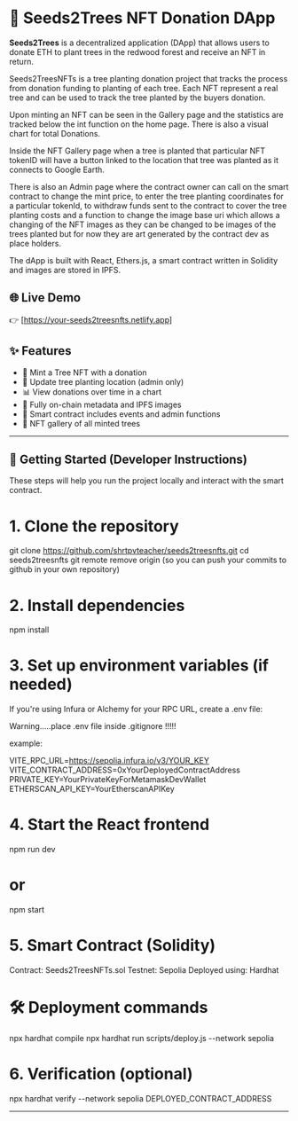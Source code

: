 

# 🌱 Seeds2Trees NFT Donation DApp

**Seeds2Trees** is a decentralized application (DApp) that allows users to donate ETH to plant trees in the redwood forest and receive an NFT in return.  

Seeds2TreesNFTs is a tree planting donation project that tracks the process from donation funding to planting of each tree.  Each NFT represent a real tree and can be used to track the tree planted by the buyers donation. 

Upon minting an NFT can be seen in the Gallery page and the statistics are tracked below the int function on the home page.  There is also a visual chart for total Donations.

Inside the NFT Gallery page when a tree is planted that particular NFT tokenID will have a button linked to the location that tree was planted as it connects to Google Earth.

There is also an Admin page where the contract owner can call on the smart contract to change the mint price, to enter the tree planting coordinates for a particular tokenId, to withdraw funds sent to the contract to cover the tree planting costs and a function to change the image base uri which allows a changing of the NFT images as they can be changed to be images of the trees planted but for now they are art generated by the contract dev as place holders.

The dApp is built with React, Ethers.js, a smart contract written in Solidity and images are stored in IPFS.

## 🌐 Live Demo

👉 [https://your-seeds2treesnfts.netlify.app]

## ✨ Features

- 🌲 Mint a Tree NFT with a donation
- 📍 Update tree planting location (admin only)
- 📊 View donations over time in a chart
- 📁 Fully on-chain metadata and IPFS images
- 🧠 Smart contract includes events and admin functions
- 📸 NFT gallery of all minted trees

---

## 🚀 Getting Started (Developer Instructions)

These steps will help you run the project locally and interact with the smart contract.

# 1. Clone the repository


git clone https://github.com/shrtpvteacher/seeds2treesnfts.git 
cd seeds2treesnfts
git remote remove origin (so you can push your commits to github in your own repository)

# 2. Install dependencies

npm install

# 3. Set up environment variables (if needed)

If you're using Infura or Alchemy for your RPC URL, create a .env file:

Warning.....place .env file inside .gitignore !!!!!

example:  

VITE_RPC_URL=https://sepolia.infura.io/v3/YOUR_KEY
VITE_CONTRACT_ADDRESS=0xYourDeployedContractAddress
PRIVATE_KEY=YourPrivateKeyForMetamaskDevWallet
ETHERSCAN_API_KEY=YourEtherscanAPIKey




# 4. Start the React frontend

npm run dev
# or
npm start


# 5. Smart Contract (Solidity)

Contract: Seeds2TreesNFTs.sol
Testnet: Sepolia
Deployed using: Hardhat

# 🛠 Deployment commands


npx hardhat compile
npx hardhat run scripts/deploy.js --network sepolia


# 6.  Verification (optional)

npx hardhat verify --network sepolia DEPLOYED_CONTRACT_ADDRESS

----

